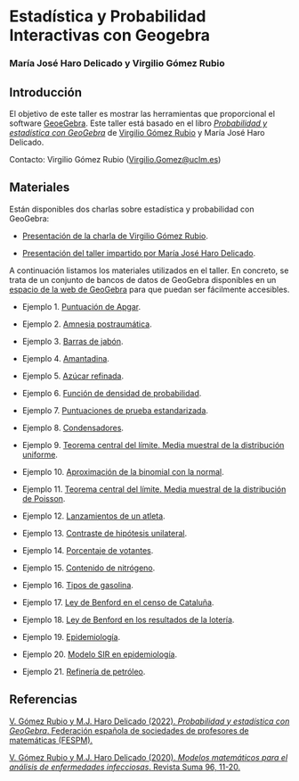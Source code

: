 # Estadística y Probabilidad Interactivas con Geogebra


### María José Haro Delicado y Virgilio Gómez Rubio


## Introducción

El objetivo de este taller es mostrar las herramientas que proporcional el software [GeoeGebra](https://www.geogebra.org). Este taller está basado en el libro [*Probabilidad y estadística con GeoGebra*](https://fespm.es/index.php/producto/probabilidad-y-estadistica-con-geogebra/) de [Virgilio Gómez Rubio](https://becarioprecario.github.io) y María José Haro Delicado. 

Contacto: Virgilio Gómez Rubio ([Virgilio.Gomez@uclm.es](mailto:Virgilio.Gomez@uclm.es))

## Materiales

Están disponibles dos charlas sobre estadística y probabilidad con GeoGebra:

* [Presentación de la charla de Virgilio Gómez Rubio](https://github.com/becarioprecario/TallerGeoGebra/blob/main/presentacion_charla.pdf).

* [Presentación del taller impartido por María José Haro Delicado](https://github.com/becarioprecario/TallerGeoGebra/blob/main/presentacion_taller.pdf).

A continuación listamos los materiales utilizados en el taller. En concreto, se trata de un conjunto de bancos de datos de GeoGebra disponibles en un [espacio de la web de GeoGebra](https://www.geogebra.org/u/becarioprecario) para que puedan ser fácilmente accesibles.

* Ejemplo 1. [Puntuación de Apgar](https://www.geogebra.org/m/g4gNURZE).

* Ejemplo 2. [Amnesia postraumática](https://www.geogebra.org/m/y2RUU3ZJ).

* Ejemplo 3. [Barras de jabón](https://www.geogebra.org/m/wWRRPkqt).

* Ejemplo 4. [Amantadina](https://www.geogebra.org/m/pq8vXHef).

* Ejemplo 5. [Azúcar refinada](https://www.geogebra.org/m/WEq6QcSv).

* Ejemplo 6. [Función de densidad de probabilidad](https://www.geogebra.org/m/zrxtsgbn).

* Ejemplo 7. [Puntuaciones de prueba estandarizada](https://www.geogebra.org/m/ukfhxjcy).

* Ejemplo 8. [Condensadores](https://www.geogebra.org/m/qap4x6fa).

* Ejemplo 9. [Teorema central del límite. Media muestral de la distribución uniforme](https://www.geogebra.org/m/yewvx8vt).

* Ejemplo 10. [Aproximación de la binomial con la normal](https://www.geogebra.org/m/yzqxnyur).

* Ejemplo 11. [Teorema central del límite. Media muestral de la  distribución de Poisson](https://www.geogebra.org/m/w5crbcsw).

* Ejemplo 12. [Lanzamientos de un atleta](https://www.geogebra.org/m/cz4mpa8a).

* Ejemplo 13. [Contraste de hipótesis unilateral](https://www.geogebra.org/m/fdk3udtv).

* Ejemplo 14. [Porcentaje de votantes](https://www.geogebra.org/m/bsyxrtkp).

* Ejemplo 15. [Contenido de nitrógeno](https://www.geogebra.org/m/fwhtms6a).

* Ejemplo 16. [Tipos de gasolina](https://www.geogebra.org/m/wey89egp).

* Ejemplo 17. [Ley de Benford en el censo de Cataluña](https://www.geogebra.org/m/d5swavq3).

* Ejemplo 18. [Ley de Benford en los resultados de la lotería](https://www.geogebra.org/m/evc8ggkc).

* Ejemplo 19. [Epidemiología](https://www.geogebra.org/m/jjbjefss).

* Ejemplo 20. [Modelo SIR en epidemiología](https://www.geogebra.org/m/xbthdwt7).

* Ejemplo 21. [Refinería de petróleo](https://www.geogebra.org/m/e5vdtv5c).


## Referencias

[V. Gómez Rubio y M.J. Haro Delicado (2022). *Probabilidad y estadística con GeoGebra*. Federación española de sociedades de profesores de matemáticas (FESPM).](https://fespm.es/index.php/2022/04/02/probabilidad-y-estadistica-con-geogebra/)

[V. Gómez Rubio y M.J. Haro Delicado (2020). *Modelos matemáticos para el análisis de enfermedades infecciosas*. Revista Suma 96, 11-20.](https://becarioprecario.github.io/files/S96-Virgilio.pdf)
